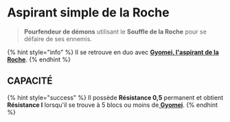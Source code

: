 # Aspirant simple de la Roche

> **Pourfendeur de démons** utilisant le **Souffle de la Roche** pour se défaire de ses ennemis.

{% hint style="info" %}
Il se retrouve en duo avec [**Gyomei, l'aspirant de la Roche**](broken-reference).
{% endhint %}

## CAPACITÉ

{% hint style="success" %}
Il possède **Résistance 0,5** permanent et obtient **Résistance I** lorsqu'il se trouve à  5 blocs ou moins de[ **Gyomei**](broken-reference).
{% endhint %}
